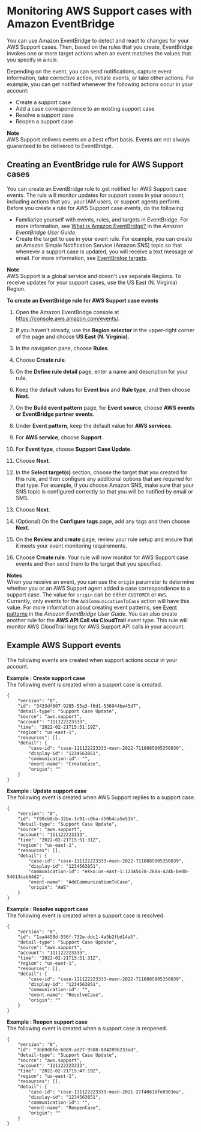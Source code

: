 # Monitoring AWS Support cases with Amazon EventBridge<a name="event-bridge-support"></a>

You can use Amazon EventBridge to detect and react to changes for your AWS Support cases\. Then, based on the rules that you create, EventBridge invokes one or more target actions when an event matches the values that you specify in a rule\. 

Depending on the event, you can send notifications, capture event information, take corrective action, initiate events, or take other actions\. For example, you can get notified whenever the following actions occur in your account:
+ Create a support case
+ Add a case correspondence to an existing support case
+ Resolve a support case
+ Reopen a support case

**Note**  
AWS Support delivers events on a best effort basis\. Events are not always guaranteed to be delivered to EventBridge\.

## Creating an EventBridge rule for AWS Support cases<a name="creating-event-bridge-events-rule-for-aws-support"></a>

You can create an EventBridge rule to get notified for AWS Support case events\. The rule will monitor updates for support cases in your account, including actions that you, your IAM users, or support agents perform\. Before you create a rule for AWS Support case events, do the following:
+ Familiarize yourself with events, rules, and targets in EventBridge\. For more information, see [What is Amazon EventBridge?](https://docs.aws.amazon.com/eventbridge/latest/userguide/eb-what-is.html) in the *Amazon EventBridge User Guide*\.
+ Create the target to use in your event rule\. For example, you can create an Amazon Simple Notification Service \(Amazon SNS\) topic so that whenever a support case is updated, you will receive a text message or email\. For more information, see [EventBridge targets](https://docs.aws.amazon.com/eventbridge/latest/userguide/eb-targets.html)\.

**Note**  
AWS Support is a global service and doesn't use separate Regions\. To receive updates for your support cases, use the US East \(N\. Virginia\) Region\.

**To create an EventBridge rule for AWS Support case events**

1. Open the Amazon EventBridge console at [https://console\.aws\.amazon\.com/events/](https://console.aws.amazon.com/events/)\.

1. If you haven't already, use the **Region selector** in the upper\-right corner of the page and choose **US East \(N\. Virginia\)**\.

1. In the navigation pane, choose **Rules**\.

1. Choose **Create rule**\.

1. On the **Define rule detail** page, enter a name and description for your rule\.

1. Keep the default values for **Event bus** and **Rule type**, and then choose **Next**\.

1. On the **Build event pattern** page, for **Event source**, choose **AWS events or EventBridge partner events**\.

1. Under **Event pattern**, keep the default value for **AWS services**\.

1. For **AWS service**, choose **Support**\.

1. For **Event type**, choose **Support Case Update**\.<a name="choose-service-category"></a>

1. Choose **Next**\.

1. In the **Select target\(s\)** section, choose the target that you created for this rule, and then configure any additional options that are required for that type\. For example, if you choose Amazon SNS, make sure that your SNS topic is configured correctly so that you will be notified by email or SMS\.

1. Choose **Next**\.

1. \(Optional\) On the **Configure tags** page, add any tags and then choose **Next**\.

1. On the **Review and create** page, review your rule setup and ensure that it meets your event monitoring requirements\.

1. Choose **Create rule**\. Your rule will now monitor for AWS Support case events and then send them to the target that you specified\.

**Notes**  
When you receive an event, you can use the `origin` parameter to determine whether you or an AWS Support agent added a case correspondence to a support case\. The value for `origin` can be either `CUSTOMER` or `AWS`\.   
Currently, only events for the `AddCommunicationToCase` action will have this value\.
For more information about creating event patterns, see [Event patterns](https://docs.aws.amazon.com/eventbridge/latest/userguide/eb-event-patterns.html) in the *Amazon EventBridge User Guide*\.
You can also create another rule for the **AWS API Call via CloudTrail** event type\. This rule will monitor AWS CloudTrail logs for AWS Support API calls in your account\.

## Example AWS Support events<a name="example-event-logs-for-support-cases"></a>

The following events are created when support actions occur in your account\.

**Example : Create support case**  
The following event is created when a support case is created\.  

```
{
    "version": "0",
    "id": "3433df007-9285-55a3-f6d1-536944be45d7",
    "detail-type": "Support Case Update",
    "source": "aws.support",
    "account": "111122223333",
    "time": "2022-02-21T15:51:19Z",
    "region": "us-east-1",
    "resources": [],
    "detail": {
        "case-id": "case-111122223333-muen-2022-7118885805350839",
        "display-id": "1234563851",
        "communication-id": "",
        "event-name": "CreateCase",
        "origin": ""
    }
}
```

**Example : Update support case**  
The following event is created when AWS Support replies to a support case\.  

```
{
    "version": "0",
    "id": "f90cb8cb-32be-1c91-c0ba-d50b4ca5e51b",
    "detail-type": "Support Case Update",
    "source": "aws.support",
    "account": "111122223333",
    "time": "2022-02-21T15:51:31Z",
    "region": "us-east-1",
    "resources": [],
    "detail": {
        "case-id": "case-111122223333-muen-2022-7118885805350839",
        "display-id": "1234563851",
        "communication-id": "ekko:us-east-1:12345678-268a-424b-be08-54613cab84d2",
        "event-name": "AddCommunicationToCase",
        "origin": "AWS"
    }
}
```

**Example : Resolve support case**  
The following event is created when a support case is resolved\.  

```
{
    "version": "0",
    "id": "1aa4458d-556f-732e-ddc1-4a5b2fbd14a5",
    "detail-type": "Support Case Update",
    "source": "aws.support",
    "account": "111122223333",
    "time": "2022-02-21T15:51:31Z",
    "region": "us-east-1",
    "resources": [],
    "detail": {
        "case-id": "case-111122223333-muen-2022-7118885805350839",
        "display-id": "1234563851",
        "communication-id": "",
        "event-name": "ResolveCase",
        "origin": ""
    }
}
```

**Example : Reopen support case**  
The following event is created when a support case is reopened\.  

```
{
    "version": "0",
    "id": "3bb9d8fe-6089-ad27-9508-804209b233ad",
    "detail-type": "Support Case Update",
    "source": "aws.support",
    "account": "111122223333",
    "time": "2022-02-21T15:47:19Z",
    "region": "us-east-1",
    "resources": [],
    "detail": {
        "case-id": "case-111122223333-muen-2021-27f40618fe0303ea",
        "display-id": "1234563851",
        "communication-id": "",
        "event-name": "ReopenCase",
        "origin": ""
    }
}
```